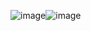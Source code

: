 ![image](https://github.com/user-attachments/assets/db9bdb7e-7217-457f-bbe5-bae892803a6d)![image](https://github.com/user-attachments/assets/1fa7255a-0cfa-4106-8f4b-b47f4feb0ace)

